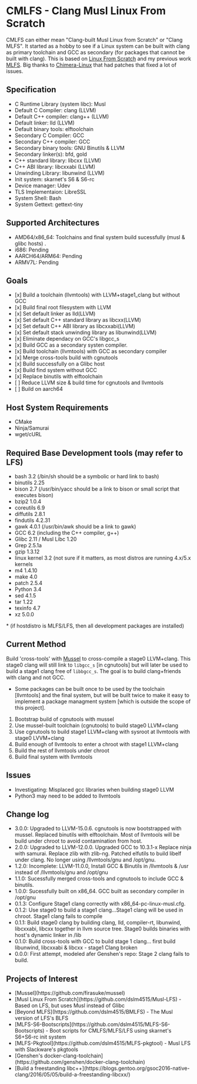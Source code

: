 # CMLFS - Clang Musl Linux From Scratch

CMLFS can either mean "Clang-built Musl Linux from Scratch" or "Clang MLFS". It started as a hobby to see if a Linux system can be built with clang as primary toolchain and GCC as secondary (for packages that cannot be built with clang). This is based on [Linux From Scratch](www.linuxfromscratch.org) and my previous work [MLFS](https://github.com/dslm4515/Musl-LFS). Big thanks to [Chimera-Linux](https://chimera-linux.org) that had patches that fixed a lot of issues.

## Specification
<ul>
<li>C Runtime Library (system libc): Musl </li>
<li>Default C Compiler: clang (LLVM)</li>
<li>Default C++ compiler: clang++ (LLVM)</li>
<li>Default linker: lld (LLVM)</li>
<li>Default binary tools: elftoolchain</li>
<li>Secondary C Compiler: GCC</li>
<li>Secondary C++ compiler: GCC</li>
<li>Secondary binary tools: GNU Binutils & LLVM</li>
<li>Secondary linker(s): bfd, gold</li>
<li>C++ standard library: libcxx (LLVM)</li>
<li>C++ ABI library: libcxxabi (LLVM)</li>
<li>Unwinding Library: libunwind (LLVM)</li>
<li>Init system: skarnet's S6 & S6-rc</li>
<li>Device manager: Udev </li>
<li>TLS Implementaion: LibreSSL</li>
<li>System Shell: Bash </li>
<li>System Gettext: gettext-tiny</li>
</ul>

## Supported Architectures

<ul>
<li>AMD64/x86_64: Toolchains and final system build sucessfully (musl & glibc hosts) .</li>
<li>i686: Pending</li>
<li>AARCH64/ARM64: Pending</li>
<li>ARMV7L: Pending</li>
</ul>

## Goals

<ul>
<li> [x] Build a toolchain (llvmtools) with LLVM+stage1_clang but without GCC</li>
<li> [x] Build final root filesystem with LLVM</li>
<li> [x] Set default linker as lld(LLVM)</li>
<li> [x] Set default C++ standard library as libcxx(LLVM)</li>
<li> [x] Set default C++ ABI library as libcxxabi(LLVM)</li>
<li> [x] Set default stack unwinding library as libunwind(LLVM)</li>
<li> [x] Eliminate dependacy on GCC's libgcc_s</li>
<li> [x] Build GCC as a secondary systen compiler. </li>
<li> [x] Build toolchain (llvmtools) with GCC as secondary compiler</li>
<li> [x] Merge cross-tools build with cgnutools </li>
<li> [x] Build successfully on a Glibc host </li>
<li> [x] Build find system without GCC </li>
<li> [x] Replace binutils with elftoolchain </li>
<li> [ ] Reduce LLVM size & build time for cgnutools and llvmtools </li>
<li> [ ] Build on aarch64</li>
</ul>

## Host System Requirements

<ul>
 <li>CMake</li>
 <li>Ninja/Samurai</li>
 <li>wget/cURL</li>
</ul>

## Required Base Development tools (may refer to LFS)
<ul>
 <li>bash 3.2 (/bin/sh should be a symbolic or hard link to bash) </li>
 <li>binutils 2.25 </li>
 <li>bison 2.7 (/usr/bin/yacc should be a link to bison or small script that executes bison) </li>
 <li>bzip2 1.0.4 </li>
 <li>coreutils 6.9 </li>
 <li>diffutils 2.8.1 </li>
 <li>findutils 4.2.31 </li>
 <li>gawk 4.0.1 (/usr/bin/awk should be a link to gawk) </li>
 <li>GCC 6.2 (including the C++ compiler, g++) </li>
 <li>Glibc 2.11 / Musl Libc 1.20 </li>
 <li>Grep 2.5.1a </li>
 <li>gzip 1.3.12 </li>
 <li>linux kernel 3.2 (not sure if it matters, as most distros are running 4.x/5.x kernels</li>
 <li>m4 1.4.10</li>
 <li>make 4.0 </li>
 <li>patch 2.5.4 </li>
 <li>Python 3.4 </li>
 <li>sed 4.1.5 </li>
 <li>tar 1.22 </li>
 <li>texinfo 4.7 </li>
  <li>xz 5.0.0 </li>
</ul>
 * (if hostdistro is MLFS/LFS, then all development packages are installed)

## Current Method

Build 'cross-tools' with [Mussel](https://github.com/firasuke/mussel) to cross-compile a stage0 LLVM+clang. This stage0 clang will still link to `libgcc_s` [in cgnutools] but will later be used to build a stage1 clang free of `libbgcc_s`. The goal is to build clang+friends with clang and not GCC.

* Some packages can be built once to be used by the toolchain [llvmtools] and the final system, but will be built twice to make it easy to implement a package managment system [which is outside the scope of this project]. 

<ol>
<li>Bootstrap build of cgnutools with mussel</li>
<li>Use mussel-built toolchain (cgnutools) to build stage0 LLVM+clang</li>
<li>Use cgnutools to build stage1 LLVM+clang with sysroot at llvmtools with stage0 LVVM+clang</li>
<li>Build enough of llvmtools to enter a chroot with stage1 LLVM+clang</li>
<li>Build the rest of llvmtools under chroot </li>
<li>Build final system with llvmtools </li>
</ol>

## Issues
<ul>
<li>Investigating: Misplaced gcc libraries when building stage0 LLVM</li>
<li>Python3 may need to be added to llvmtools</li>
</ul>

## Change log

<ul>
<li>3.0.0: Upgraded to LLVM-15.0.6. cgnutools is now bootstrapped with mussel. Replaced binutils with elftoolchain. Most of llvmtools will be build under chroot to avoid contamination from host. </li>
<li>2.0.0: Upgraded to LLVM-12.0.0. Upgraded GCC to 10.3.1-x Replace ninja with samurai. Replace zlib with zlib-ng. Patched elfutils to build libelf under clang. No longer using /llvmtools/gnu and /opt/gnu.</li>
<li>1.2.0: Incomplete: LLVM-11.0.0, Install GCC & Binutils in /llvmtools & /usr instead of /llvmtools/gnu and /opt/gnu </li>
<li>1.1.0: Sucessfully merged cross-tools and cgnutools to include GCC & binutils.</li>
<li>1.0.0: Sucessfully built on x86_64. GCC built as secondary compiler in /opt/gnu </li>
<li>0.1.3: Configure Stage1 clang correctly with x86_64-pc-linux-musl.cfg.</li>
<li>0.1.2: Use stage0 to build a stage1 clang...Stage1 clang will be used in chroot. Stage1 clang fails to compile</li>
<li>0.1.1: Build stage0 clang by building clang, lld, compiler-rt, libunwind, libcxxabi, libcxx together in llvm source tree. Stage0 builds binaries with host's dynamic linker in /lib</li>
<li>0.1.0: Build cross-tools with GCC to build stage 1 clang... first build libunwind, libcxxabi & libcxx - stage1 Clang broken</li>
<li>0.0.0: First attempt, modeled afer Genshen's repo: Stage 2 clang fails to build.</li>
</ul>

## Projects of Interest
<ul>
<li> [Mussel](https://github.com/firasuke/mussel)</li>
<li> [Musl Linux From Scratch](https://github.com/dslm4515/Musl-LFS) - Based on LFS, but uses Musl instead of Glibc </li>
<li> [Beyond MLFS](https://github.com/dslm4515/BMLFS) - The Musl version of LFS's BLFS </li>
<li> [MLFS-S6-Bootscripts](https://github.com/dslm4515/MLFS-S6-Bootscripts) - Boot scripts for CMLFS/MLFS/LFS using skarnet's S6+S6-rc init system </li>
<li> [MLFS-Pkgtool](https://github.com/dslm4515/MLFS-pkgtool) - Musl LFS with Slackware's pkgtools </li>
<li> [Genshen's docker-clang-toolchain](https://github.com/genshen/docker-clang-toolchain)</li>
<li> [Build a freestanding libc++](https://blogs.gentoo.org/gsoc2016-native-clang/2016/05/05/build-a-freestanding-libcxx/) </li>
</ul>
